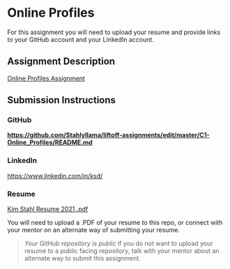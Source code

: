 # Online Profiles
For this assignment you will need to upload your resume and provide links to your GitHub account and your LinkedIn account.

## Assignment Description
[Online Profiles Assignment](https://education.launchcode.org/liftoff/modules/assignments/online-profiles)

## Submission Instructions
 
### GitHub
**https://github.com/Stahlyllama/liftoff-assignments/edit/master/C1-Online_Profiles/README.md**
 
### LinkedIn
https://www.linkedin.com/in/ksd/


### Resume
[Kim Stahl Resume 2021 .pdf](https://github.com/Stahlyllama/liftoff-assignments/files/6334207/Kim.Stahl.Resume.2021.pdf)


You will need to upload a .PDF of your resume to this repo, or connect with your mentor on an alternate way of submitting your resume.

> *Your GitHub repository is public* if you do not want to upload your resume to a public facing repository, talk with your mentor about an alternate way to submit this assignment.
